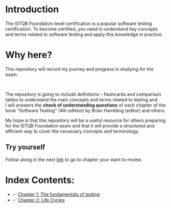 # Introduction 


The ISTQB Foundation-level certification is a popular software testing certification. To become certified, you need to understand key concepts and terms related to software testing and apply this knowledge in practice. 
# Why here?

This repository will record my journey and progress in studying for the exam. 

<br>

The repository is going to include definitions - flashcards and comparison tables to understand the main concepts and terms related to testing and 
<br>I will answers the  **check of understanding questions** of each chapter of the book "Software Testing" (4th edition) by Brian Hambling (editor) and others.

My hope is that this repository will be a useful resource for others preparing for the ISTQB Foundation exam and that it will provide a structured and efficient way to cover the necessary concepts and terminology.

## Try yourself
Follow along in the next  [link](https://ws1.nbni.co.uk/fusion/v2.0/supplement/5f2826d8646eb18a78c3a638.pdf) to go to chapter your want to review.

# Index Contents:

 - ✅ [Chapter 1: The fundamentals of testing](https://github.com/BeatrizBravo/ISTQBpreparation/blob/main/subjects/1-Fundamental.md)
 - ✅ [Chapter 2: Life Cycles](https://github.com/BeatrizBravo/ISTQBpreparation/blob/main/subjects/2-Life-cycles.md)